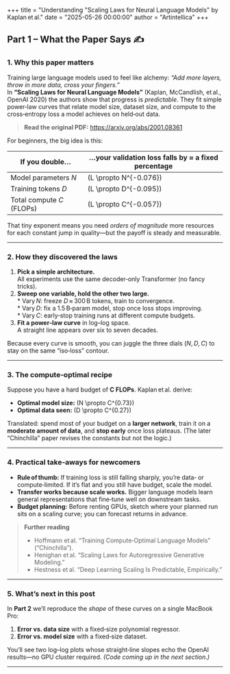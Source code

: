+++
title = "Understanding \"Scaling Laws for Neural Language Models\" by Kaplan et al."
date = "2025-05-26 00:00:00"
author = "Artintellica"
+++

## Part 1 – What the Paper Says ✍️

### 1. Why this paper matters  
Training large language models used to feel like alchemy: _“Add more layers, throw in more data, cross your fingers.”_  
In **“Scaling Laws for Neural Language Models”** (Kaplan, McCandlish, et al., OpenAI 2020) the authors show that progress is *predictable*. They fit simple power‑law curves that relate model size, dataset size, and compute to the cross‑entropy loss a model achieves on held‑out data.

> **Read the original PDF:** <https://arxiv.org/abs/2001.08361>

For beginners, the big idea is this:

| If you **double**… | …your validation loss falls by ≈ a **fixed percentage** |
|--------------------|---------------------------------------------------------|
| Model parameters *N* | \(L \propto N^{-0.076}\) |
| Training tokens *D* | \(L \propto D^{-0.095}\) |
| Total compute *C* (FLOPs) | \(L \propto C^{-0.057}\) |

That tiny exponent means you need *orders of magnitude* more resources for each constant jump in quality—but the payoff is steady and measurable.

---

### 2. How they discovered the laws  
1. **Pick a simple architecture.**  
   All experiments use the same decoder‑only Transformer (no fancy tricks).
2. **Sweep one variable, hold the other two large.**  
   * Vary *N*: freeze *D* ≈ 300 B tokens, train to convergence.  
   * Vary *D*: fix a 1.5 B‑param model, stop once loss stops improving.  
   * Vary *C*: early‑stop training runs at different compute budgets.  
3. **Fit a power‑law curve** in log–log space.  
   A straight line appears over six to seven decades.

Because every curve is smooth, you can juggle the three dials (*N*, *D*, *C*) to stay on the same “iso‑loss” contour.

---

### 3. The compute‑optimal recipe  
Suppose you have a hard budget of **C FLOPs**.  Kaplan et al. derive:

* **Optimal model size:** \(N \propto C^{0.73}\)  
* **Optimal data seen:** \(D \propto C^{0.27}\)

Translated: spend most of your budget on a **larger network**, train it on a **moderate amount of data**, and **stop early** once loss plateaus.  (The later “Chinchilla” paper revises the constants but not the logic.)

---

### 4. Practical take‑aways for newcomers  

* **Rule of thumb:** If training loss is still falling sharply, you’re data‑ or compute‑limited. If it’s flat and you still have budget, scale the model.  
* **Transfer works because scale works.** Bigger language models learn general representations that fine‑tune well on downstream tasks.  
* **Budget planning:** Before renting GPUs, sketch where your planned run sits on a scaling curve; you can forecast returns in advance.  

> **Further reading**  
> *  Hoffmann et al. “Training Compute‑Optimal Language Models” (“Chinchilla”).  
> *  Henighan et al. “Scaling Laws for Autoregressive Generative Modeling.”  
> *  Hestness et al. “Deep Learning Scaling Is Predictable, Empirically.”  

---

### 5. What’s next in this post  
In **Part 2** we’ll reproduce the *shape* of these curves on a single MacBook Pro:

1. **Error vs. data size** with a fixed‑size polynomial regressor.  
2. **Error vs. model size** with a fixed‑size dataset.

You’ll see two log–log plots whose straight‑line slopes echo the OpenAI results—no GPU cluster required.  *(Code coming up in the next section.)*

---

<!--  =================================================================  -->
<!--                       Part 2: Python demos here                     -->
<!--  We'll fill this in next time.                                      -->
<!--  =================================================================  -->

